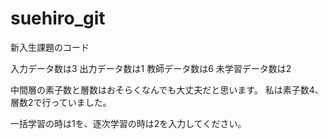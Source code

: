 # suehiro_git
 新入生課題のコード


入力データ数は3
出力データ数は1
教師データ数は6
未学習データ数は2

中間層の素子数と層数はおそらくなんでも大丈夫だと思います。
私は素子数4、層数2で行っていました。

一括学習の時は1を、逐次学習の時は2を入力してください。





